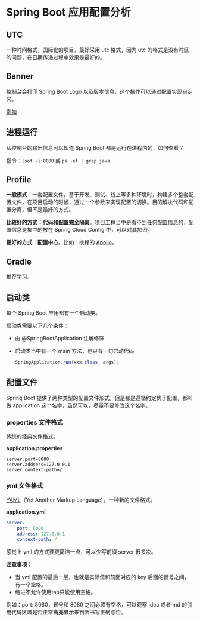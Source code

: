 # Spring Boot 应用配置分析

## UTC

一种时间格式，国际化的项目，最好采用 utc 格式，因为 utc 的格式是没有时区的问题，在日期传递过程中效果是最好的。

## Banner

控制台会打印 Spring Boot Logo 以及版本信息，这个操作可以通过配置实现自定义。

[例如](https://www.jianshu.com/p/a53f324c92f2)

## 进程运行

从控制台的输出信息可以知道 Spring Boot 都是运行在进程内的，如何查看？

指令：`lsof -i:8080` 或 `ps -ef | grep java`

## Profile

**一般模式**：一套配置文件，基于开发、测试、线上等多种环境时，构建多个整套配置文件，在项目启动的时候，通过一个参数来实现配置的切换。目的解决代码和配置分离，但不是最好的方式。

**比较好的方式：代码和配置完全隔离**。项目工程当中是看不到任何配置信息的，配置信息是集中的放在 Spring Cloud Config 中，可以对其加密。

**更好的方式：配置中心**。比如：携程的 [Apollo](https://github.com/ctripcorp/apollo)。

## Gradle

推荐学习。

## 启动类

每个 Spring Boot 应用都有一个启动类。

启动类需要以下几个条件：

- 由 @SpringBootApplication 注解修饰

- 启动类当中有一个 main 方法，也只有一句启动代码

  ```java
  SpringApplication.run(xxx.class, args);
  ```

## 配置文件

Spring Boot 提供了两种类型的配置文件形式，但是都是遵循约定优于配置，都叫做 application 这个名字，虽然可以，尽量不要修改这个名字。

### properties 文件格式

传统的经典文件格式。

**application.properties**

```properties
server.port=8080
server.address=127.0.0.1
server.context-path=/
```

### yml 文件格式

[YAML](https://zh.wikipedia.org/wiki/YAML)（Yet Another Markup Language），一种新的文件格式。

**application.yml**

```yaml
server:
    port: 8080
    address: 127.0.0.1
    context-path: /
```

感觉上 yml 的方式要更简洁一点，可以少写前缀 server 很多次。

**注意事项**：

- 当 yml 配置的最后一层，也就是实际值和前面对应的 key 后面的冒号之间，有一个空格。
- 缩进不允许使用tab只能使用空格。

例如：port: 8080，冒号和 8080 之间必须有空格，可以观察 idea 或者 md 的引用代码区域是否正常**高亮显示**来判断书写正确与否。